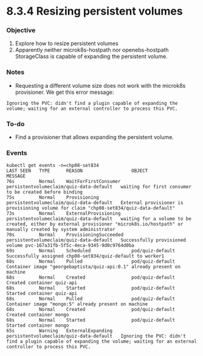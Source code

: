 # 8.3.4 Resizing persistent volumes

### Objective

1. Explore how to resize persistent volumes
2. Apparently neither microk8s-hostpath nor openebs-hostpath StorageClass is capable of expanding the persistent volume.


### Notes

* Requesting a different volume size does not work with the microk8s provisioner. We get this error message: 

``Ignoring the PVC: didn't find a plugin capable of expanding the volume; waiting for an external controller to process this PVC.
``

### To-do

* Find a provisioner that allows expanding the persistent volume.


### Events

```
kubectl get events -n=chp08-set834
LAST SEEN   TYPE      REASON                  OBJECT                                    MESSAGE
76s         Normal    WaitForFirstConsumer    persistentvolumeclaim/quiz-data-default   waiting for first consumer to be created before binding
75s         Normal    Provisioning            persistentvolumeclaim/quiz-data-default   External provisioner is provisioning volume for claim "chp08-set834/quiz-data-default"
73s         Normal    ExternalProvisioning    persistentvolumeclaim/quiz-data-default   waiting for a volume to be created, either by external provisioner "microk8s.io/hostpath" or manually created by system administrator
70s         Normal    ProvisioningSucceeded   persistentvolumeclaim/quiz-data-default   Successfully provisioned volume pvc-167a31fb-5f5c-4eca-9345-9d0c9764d0ba
69s         Normal    Scheduled               pod/quiz-default                          Successfully assigned chp08-set834/quiz-default to worker1
68s         Normal    Pulled                  pod/quiz-default                          Container image "georgebaptista/quiz-api:0.1" already present on machine
68s         Normal    Created                 pod/quiz-default                          Created container quiz-api
68s         Normal    Started                 pod/quiz-default                          Started container quiz-api
68s         Normal    Pulled                  pod/quiz-default                          Container image "mongo:5" already present on machine
68s         Normal    Created                 pod/quiz-default                          Created container mongo
68s         Normal    Started                 pod/quiz-default                          Started container mongo
65s         Warning   ExternalExpanding       persistentvolumeclaim/quiz-data-default   Ignoring the PVC: didn't find a plugin capable of expanding the volume; waiting for an external controller to process this PVC.
```